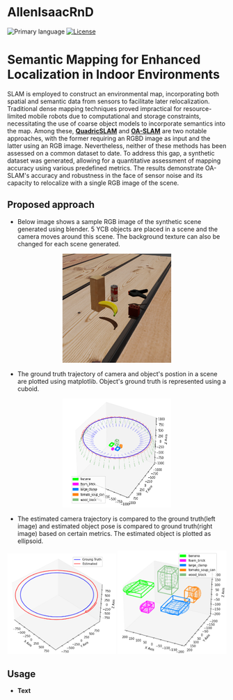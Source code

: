 # AllenIsaacRnD

![Primary language](https://img.shields.io/github/languages/top/RnDProjectsDeebul/AllenIsaacRnD)
[![License](https://img.shields.io/github/license/RnDProjectsDeebul/AllenIsaacRnD)](./LICENSE.txt)

# Semantic Mapping for Enhanced Localization in Indoor Environments

SLAM is employed to construct an environmental map, incorporating both spatial and semantic data from sensors to facilitate later relocalization. Traditional dense mapping techniques proved impractical for resource-limited mobile robots due to computational and storage constraints, necessitating the use of coarse object models to incorporate semantics into the map. Among these, [**QuadricSLAM**](https://github.com/qcr/quadricslam/tree/master) and [**OA-SLAM**](https://gitlab.inria.fr/tangram/oa-slam) are two notable approaches, with the former requiring an RGBD image as input and the latter using an RGB image. Nevertheless, neither of these methods has been assessed on a common dataset to date. To address this gap, a synthetic dataset was generated, allowing for a quantitative assessment of mapping accuracy using various predefined metrics. The results demonstrate OA-SLAM's accuracy and robustness in the face of sensor noise and its capacity to relocalize with a single RGB image of the scene.


## Proposed approach

* Below image shows a sample RGB image of the synthetic scene generated using blender. 5 YCB objects are placed in a scene and the camera moves around this scene. The background texture can also be changed for each scene generated.

<p align="center">
  <img 
    width="250"
    height="250"
    src="readme_images/sample_scene.png"
  >
</p>

* The ground truth trajectory of camera and object's postion in a scene are plotted using matplotlib. Object's ground truth is represented using a cuboid.

<p align="center">
  <img 
    width="250"
    height="250"
    src="readme_images/ground_truth.png"
  >
</p>

* The estimated camera trajectory is compared to the ground truth(left image) and estimated object pose is compared to ground truth(right image) based on certain metrics. The estimated object is plotted as ellipsoid.

<p style="text-align: center;">
  <img src="readme_images/est_traj.png" width="250" />
  <img src="readme_images/est_obj.png" width="250" />
</p>



## Usage

* **Text**
